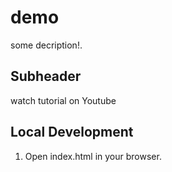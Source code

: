 # demo

some decription!.


## Subheader

watch tutorial on Youtube

## Local Development

1. Open index.html in your browser.